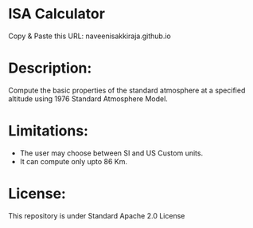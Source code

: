 # ISA Calculator 
Copy & Paste this URL: naveenisakkiraja.github.io
# Description:
Compute the basic properties of the standard atmosphere at a specified altitude using 1976 Standard Atmosphere Model.
# Limitations:
* The user may choose between SI and US Custom units.
* It can compute only upto 86 Km.
# License:
This repository is under Standard Apache 2.0 License
